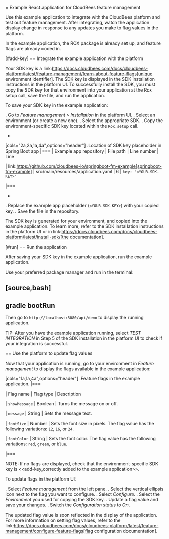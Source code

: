 = Example React application for CloudBees feature management

Use this example application to integrate with the CloudBees platform and test out feature management.
After integrating, watch the application display change in response to any updates you make to flag values in the platform.

In the example application, the ROX package is already set up, and feature flags are already coded in.


[#add-key]
== Integrate the example application with the platform

Your SDK key is a link:https://docs.cloudbees.com/docs/cloudbees-platform/latest/feature-management/learn-about-feature-flags[unique environment identifier].
The SDK key is displayed in the SDK installation instructions in the platform UI.
To successfully install the SDK, you must copy the SDK key for that environment into your application at the Rox setup call, save the file, and run the application.

To save your SDK key in the example application:

. Go to *Feature management* > *Installation* in the platform UI.
. Select an environment (or create a new one).
. Select the appropriate SDK.
. Copy the environment-specific SDK key located within the `Rox.setup` call.

+
[cols="2a,2a,1a,4a",options="header"]
.Location of SDK key placeholder in Spring Boot app
|===
| Example app repository
| File path
| Line number
| Line

| link:https://github.com/cloudbees-io/springboot-fm-example[springboot-fm-example]
| src/main/resources/application.yaml
| 6
| `key: "<YOUR-SDK-KEY>"`

|===

+
. Replace the example app placeholder (`<YOUR-SDK-KEY>`) with your copied key.
. Save the file in the repository.

The SDK key is generated for your environment, and copied into the example application.
To learn more, refer to the SDK installation instructions in the platform UI or in link:https://docs.cloudbees.com/docs/cloudbees-platform/latest/install-sdk/[the documentation].

[#run]
== Run the application

After saving your SDK key in the example application, run the example application.

Use your preferred package manager and run in the terminal:

[source,bash]
----
gradle bootRun
----

Then go to `http://localhost:8080/api/demo` to display the running application.

TIP: After you have the example application running, select *TEST INTEGRATION* in Step 5 of the SDK installation in the platform UI to check if your integration is successful.

== Use the platform to update flag values

Now that your application is running, go to your environment in *Feature management* to display the flags available in the example application:

[cols="1a,1a,4a",options="header"]
.Feature flags in the example application.
|===

| Flag name
| Flag type
| Description

| `showMessage`
| Boolean
| Turns the message on or off.

| `message`
| String
| Sets the message text.

| `fontSize`
| Number
| Sets the font size in pixels.
The flag value has the following variations: `12`, `16`, or `24`.

| `fontColor`
| String
| Sets the font color. The flag value has the following variations: `red`, `green`, or `blue`.

|===

NOTE: If no flags are displayed, check that the environment-specific SDK key is <<add-key,correctly added to the example application>>.

To update flags in the platform UI:

. Select *Feature management* from the left pane.
. Select the vertical ellipsis icon next to the flag you want to configure.
. Select *Configure*.
. Select the *Environment* you used for copying the SDK key.
. Update a flag value and save your changes.
. Switch the *Configuration status* to *On*.

The updated flag value is soon reflected in the display of the application.
For more information on setting flag values, refer to the link:https://docs.cloudbees.com/docs/cloudbees-platform/latest/feature-management/configure-feature-flags[flag configuration documentation].

